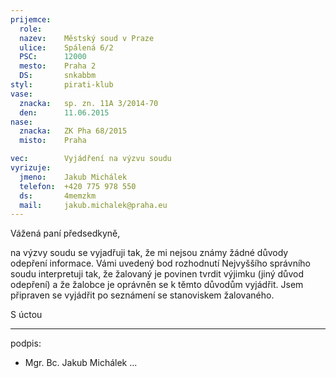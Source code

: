 ```yaml
---
prijemce: 
  role:     
  nazev:    Městský soud v Praze
  ulice:    Spálená 6/2
  PSC:      12000
  mesto:    Praha 2
  DS:       snkabbm
styl:       pirati-klub
vase:
  znacka:   sp. zn. 11A 3/2014-70
  den:      11.06.2015
nase:
  znacka:   ZK Pha 68/2015
  misto:    Praha

vec:        Vyjádření na výzvu soudu
vyrizuje:   
  jmeno:    Jakub Michálek
  telefon:  +420 775 978 550
  ds:       4memzkm
  mail:     jakub.michalek@praha.eu
---
```


Vážená paní předsedkyně,

na výzvy soudu se vyjadřuji tak, že mi nejsou známy žádné důvody odepření 
informace. Vámi uvedený bod rozhodnutí Nejvyššího správního soudu 
interpretuji tak, že žalovaný je povinen tvrdit výjimku (jiný důvod odepření) 
a že žalobce je oprávněn se k těmto důvodům vyjádřit. Jsem připraven se 
vyjádřit po seznámení se stanoviskem žalovaného.

S úctou

---
podpis: 
  - Mgr. Bc. Jakub Michálek
...
